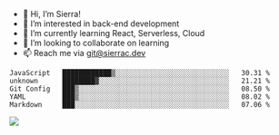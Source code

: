 - 👋 Hi, I’m Sierra!
- 👀 I’m interested in back-end development
- 🌱 I’m currently learning React, Serverless, Cloud
- 💞️ I’m looking to collaborate on learning
- 📫 Reach me via git@sierrac.dev

<!--START_SECTION:waka-->
```text
JavaScript   ████████████▒░░░░░░░░░░░░░░░░░░░░░░░░░░░░   30.31 % 
unknown      ████████▓░░░░░░░░░░░░░░░░░░░░░░░░░░░░░░░░   21.21 % 
Git Config   ███▒░░░░░░░░░░░░░░░░░░░░░░░░░░░░░░░░░░░░░   08.50 % 
YAML         ███▒░░░░░░░░░░░░░░░░░░░░░░░░░░░░░░░░░░░░░   08.02 % 
Markdown     ███░░░░░░░░░░░░░░░░░░░░░░░░░░░░░░░░░░░░░░   07.06 % 
```
<!--END_SECTION:waka-->


![](https://hit.yhype.me/github/profile?user_id=7351311)
